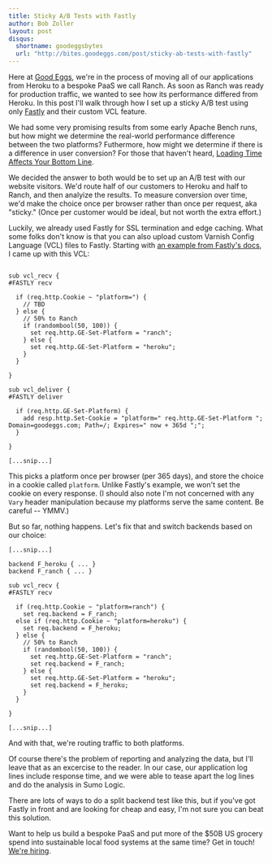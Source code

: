 ```yaml
---
title: Sticky A/B Tests with Fastly
author: Bob Zoller
layout: post
disqus:
  shortname: goodeggsbytes
  url: "http://bites.goodeggs.com/post/sticky-ab-tests-with-fastly"
---
```


Here at [Good Eggs](https://www.goodeggs.com/), we're in the process of moving all of our applications from Heroku to a bespoke PaaS we call Ranch.  As soon as Ranch was ready for production traffic, we wanted to see how its performance differed from Heroku.  In this post I'll walk through how I set up a sticky A/B test using only [Fastly](https://www.fastly.com/) and their custom VCL feature.

<!-- more -->

We had some very promising results from some early Apache Bench runs, but how might we determine the real-world performance difference between the two platforms?  Futhermore, how might we determine if there is a difference in user conversion?  For those that haven't heard, [Loading Time Affects Your Bottom Line](https://blog.kissmetrics.com/loading-time/).

We decided the answer to both would be to set up an A/B test with our website visitors.  We'd route half of our customers to Heroku and half to Ranch, and then analyize the results.  To measure conversion over time, we'd make the choice once per browser rather than once per request, aka "sticky."  (Once per customer would be ideal, but not worth the extra effort.)

Luckily, we already used Fastly for SSL termination and edge caching.  What some folks don't know is that you can also upload custom Varnish Config Language (VCL) files to Fastly.  Starting with [an example from Fastly's docs](https://www.fastly.com/blog/best-practices-for-using-the-vary-header), I came up with this VCL:

```vcl

sub vcl_recv {
#FASTLY recv

  if (req.http.Cookie ~ "platform=") {
    // TBD
  } else {
    // 50% to Ranch
    if (randombool(50, 100)) {
      set req.http.GE-Set-Platform = "ranch";
    } else {
      set req.http.GE-Set-Platform = "heroku";
    }
  }

}

sub vcl_deliver {
#FASTLY deliver

  if (req.http.GE-Set-Platform) {
    add resp.http.Set-Cookie = "platform=" req.http.GE-Set-Platform "; Domain=goodeggs.com; Path=/; Expires=" now + 365d ";";
  }

}

[...snip...]
```

This picks a platform once per browser (per 365 days), and store the choice in a cookie called `platform`.  Unlike Fastly's example, we won't set the cookie on every response.  (I should also note I'm not concerned with any `Vary` header manipulation because my platforms serve the same content.  Be careful -- YMMV.)

But so far, nothing happens.  Let's fix that and switch backends based on our choice:

```vcl
[...snip...]

backend F_heroku { ... }
backend F_ranch { ... }

sub vcl_recv {
#FASTLY recv

  if (req.http.Cookie ~ "platform=ranch") {
    set req.backend = F_ranch;
  else if (req.http.Cookie ~ "platform=heroku") {
    set req.backend = F_heroku;
  } else {
    // 50% to Ranch
    if (randombool(50, 100)) {
      set req.http.GE-Set-Platform = "ranch";
      set req.backend = F_ranch;
    } else {
      set req.http.GE-Set-Platform = "heroku";
      set req.backend = F_heroku;
    }
  }

}

[...snip...]

```

And with that, we're routing traffic to both platforms.

Of course there's the problem of reporting and analyzing the data, but I'll leave that as an excercise to the reader.  In our case, our application log lines include response time, and we were able to tease apart the log lines and do the analysis in Sumo Logic.

There are lots of ways to do a split backend test like this, but if you've got Fastly in front and are looking for cheap and easy, I'm not sure you can beat this solution.

Want to help us build a bespoke PaaS and put more of the $50B US grocery spend into sustainable local food systems at the same time?  Get in touch!  [We're hiring](http://careers.goodeggs.com/open-positions/).

